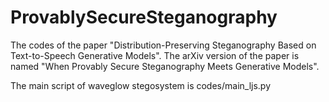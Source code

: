 # ProvablySecureSteganography
The codes of the paper "Distribution-Preserving Steganography Based on Text-to-Speech Generative Models". 
The arXiv version of the paper is named "When Provably Secure Steganography Meets Generative Models".

The main script of waveglow stegosystem is codes/main_ljs.py
